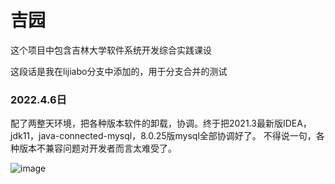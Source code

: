 # 吉园
这个项目中包含吉林大学软件系统开发综合实践课设

这段话是我在lijiabo分支中添加的，用于分支合并的测试


### 2022.4.6日
配了两整天环境，把各种版本软件的卸载，协调。终于把2021.3最新版IDEA，jdk11，java-connected-mysql，8.0.25版mysql全部协调好了。
不得说一句，各种版本不兼容问题对开发者而言太难受了。

![image](https://user-images.githubusercontent.com/78149477/162158404-b3ab75cd-59d6-4574-8fe4-cb5dfcb32153.png)


